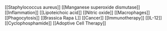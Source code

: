[[Staphylococcus aureus]]
[[Manganese superoxide dismutase]]
[[Inflammation]]
[[Lipoteichoic acid]]
[[Nitric oxide]]
[[Macrophages]]
[[Phagocytosis]]
[[Brassica Rapa L]]
[[Cancer]]
[[Immunotherapy]]
[[IL-12]]
[[Cyclophosphamide]]
[[Adoptive Cell Therapy]]
